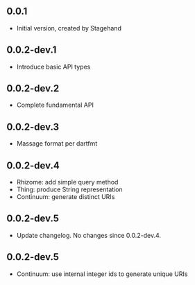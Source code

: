 ## 0.0.1

- Initial version, created by Stagehand

## 0.0.2-dev.1

- Introduce basic API types

## 0.0.2-dev.2

- Complete fundamental API

## 0.0.2-dev.3

- Massage format per dartfmt

## 0.0.2-dev.4

- Rhizome: add simple query method
- Thing: produce String representation
- Continuum: generate distinct URIs

## 0.0.2-dev.5

- Update changelog. No changes since 0.0.2-dev.4.

## 0.0.2-dev.5

- Continuum: use internal integer ids to generate unique URIs
